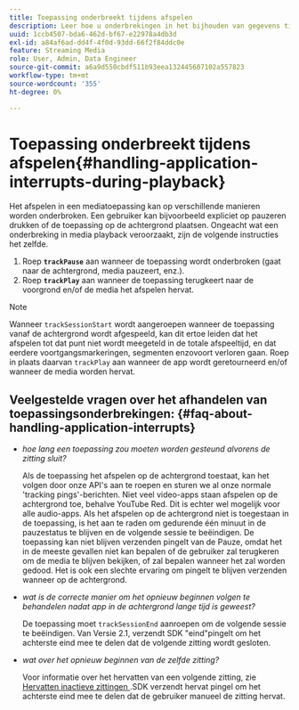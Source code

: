 ```yaml
---
title: Toepassing onderbreekt tijdens afspelen
description: Leer hoe u onderbrekingen in het bijhouden van gegevens tijdens het afspelen van media kunt afhandelen.
uuid: 1ccb4507-bda6-462d-bf67-e22978a4db3d
exl-id: a84af6ad-dd4f-4f0d-93dd-66f2f84ddc0e
feature: Streaming Media
role: User, Admin, Data Engineer
source-git-commit: a6a9d550cbdf511b93eea132445607102a557823
workflow-type: tm+mt
source-wordcount: '355'
ht-degree: 0%

---
```


# Toepassing onderbreekt tijdens afspelen{#handling-application-interrupts-during-playback}

Het afspelen in een mediatoepassing kan op verschillende manieren worden onderbroken. Een gebruiker kan bijvoorbeeld expliciet op pauzeren drukken of de toepassing op de achtergrond plaatsen. Ongeacht wat een onderbreking in media playback veroorzaakt, zijn de volgende instructies het zelfde.

1. Roep **`trackPause`** aan wanneer de toepassing wordt onderbroken (gaat naar de achtergrond, media pauzeert, enz.).
1. Roep **`trackPlay`** aan wanneer de toepassing terugkeert naar de voorgrond en/of de media het afspelen hervat.

>[!NOTE]
>
>Wanneer `trackSessionStart` wordt aangeroepen wanneer de toepassing vanaf de achtergrond wordt afgespeeld, kan dit ertoe leiden dat het afspelen tot dat punt niet wordt meegeteld in de totale afspeeltijd, en dat eerdere voortgangsmarkeringen, segmenten enzovoort verloren gaan. Roep in plaats daarvan `trackPlay` aan wanneer de app wordt geretourneerd en/of wanneer de media worden hervat.

## Veelgestelde vragen over het afhandelen van toepassingsonderbrekingen: {#faq-about-handling-application-interrupts}

* _hoe lang een toepassing zou moeten worden gesteund alvorens de zitting sluit?_

  Als de toepassing het afspelen op de achtergrond toestaat, kan het volgen door onze API&#39;s aan te roepen en sturen we al onze normale &#39;tracking pings&#39;-berichten. Niet veel video-apps staan afspelen op de achtergrond toe, behalve YouTube Red. Dit is echter wel mogelijk voor alle audio-apps. Als het afspelen op de achtergrond niet is toegestaan in de toepassing, is het aan te raden om gedurende één minuut in de pauzestatus te blijven en de volgende sessie te beëindigen. De toepassing kan niet blijven verzenden pingelt van de Pauze, omdat het in de meeste gevallen niet kan bepalen of de gebruiker zal terugkeren om de media te blijven bekijken, of zal bepalen wanneer het zal worden gedood. Het is ook een slechte ervaring om pingelt te blijven verzenden wanneer op de achtergrond.

* _wat is de correcte manier om het opnieuw beginnen volgen te behandelen nadat app in de achtergrond lange tijd is geweest?_

  De toepassing moet `trackSessionEnd` aanroepen om de volgende sessie te beëindigen. Van Versie 2.1, verzendt SDK &quot;eind&quot;pingelt om het achterste eind mee te delen dat de volgende zitting wordt gesloten.

* _wat over het opnieuw beginnen van de zelfde zitting?_

  Voor informatie over het hervatten van een volgende zitting, zie [&#x200B; Hervatten inactieve zittingen &#x200B;](resuming-inactive.md).SDK verzendt hervat pingel om het achterste eind mee te delen dat de gebruiker manueel de zitting hervat.
